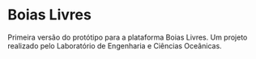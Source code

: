 # Boias Livres

Primeira versão do protótipo para a plataforma Boias Livres. Um projeto realizado pelo Laboratório de Engenharia e Ciências Oceânicas.

